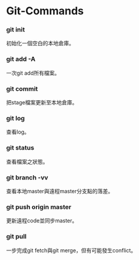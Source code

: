 # Git-Commands

### git init
初始化一個空白的本地倉庫。

### git add -A 
一次git add所有檔案。

### git commit
把stage檔案更新至本地倉庫。

### git log
查看log。

### git status
查看檔案之狀態。

### git branch -vv
查看本地master與遠程master分支點的落差。

### git push origin master
更新遠程code並同步master。

### git pull
一步完成git fetch與git merge，但有可能發生conflict。

